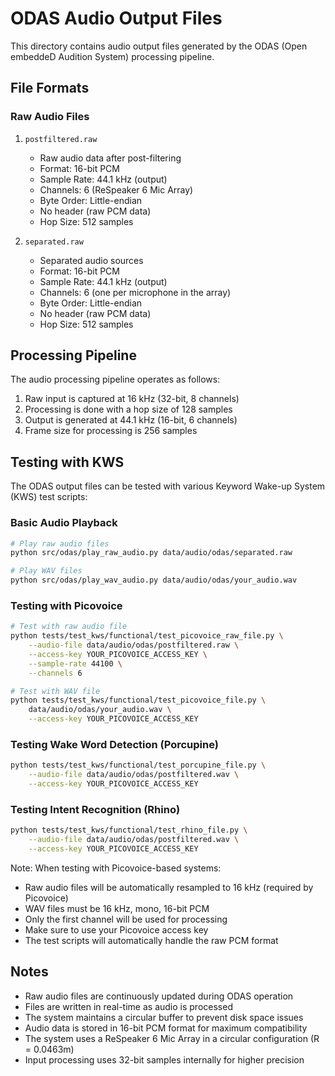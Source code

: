 # ODAS Audio Output Files

This directory contains audio output files generated by the ODAS (Open embeddeD Audition System) processing pipeline.

## File Formats

### Raw Audio Files

1. `postfiltered.raw`
   - Raw audio data after post-filtering
   - Format: 16-bit PCM
   - Sample Rate: 44.1 kHz (output)
   - Channels: 6 (ReSpeaker 6 Mic Array)
   - Byte Order: Little-endian
   - No header (raw PCM data)
   - Hop Size: 512 samples

2. `separated.raw`
   - Separated audio sources
   - Format: 16-bit PCM
   - Sample Rate: 44.1 kHz (output)
   - Channels: 6 (one per microphone in the array)
   - Byte Order: Little-endian
   - No header (raw PCM data)
   - Hop Size: 512 samples

## Processing Pipeline

The audio processing pipeline operates as follows:
1. Raw input is captured at 16 kHz (32-bit, 8 channels)
2. Processing is done with a hop size of 128 samples
3. Output is generated at 44.1 kHz (16-bit, 6 channels)
4. Frame size for processing is 256 samples

## Testing with KWS

The ODAS output files can be tested with various Keyword Wake-up System (KWS) test scripts:

### Basic Audio Playback
```bash
# Play raw audio files
python src/odas/play_raw_audio.py data/audio/odas/separated.raw

# Play WAV files
python src/odas/play_wav_audio.py data/audio/odas/your_audio.wav
```

### Testing with Picovoice
```bash
# Test with raw audio file
python tests/test_kws/functional/test_picovoice_raw_file.py \
    --audio-file data/audio/odas/postfiltered.raw \
    --access-key YOUR_PICOVOICE_ACCESS_KEY \
    --sample-rate 44100 \
    --channels 6

# Test with WAV file
python tests/test_kws/functional/test_picovoice_file.py \
    data/audio/odas/your_audio.wav \
    --access-key YOUR_PICOVOICE_ACCESS_KEY
```

### Testing Wake Word Detection (Porcupine)
```bash
python tests/test_kws/functional/test_porcupine_file.py \
    --audio-file data/audio/odas/postfiltered.wav \
    --access-key YOUR_PICOVOICE_ACCESS_KEY
```

### Testing Intent Recognition (Rhino)
```bash
python tests/test_kws/functional/test_rhino_file.py \
    --audio-file data/audio/odas/postfiltered.wav \
    --access-key YOUR_PICOVOICE_ACCESS_KEY
```

Note: When testing with Picovoice-based systems:
- Raw audio files will be automatically resampled to 16 kHz (required by Picovoice)
- WAV files must be 16 kHz, mono, 16-bit PCM
- Only the first channel will be used for processing
- Make sure to use your Picovoice access key
- The test scripts will automatically handle the raw PCM format

## Notes

- Raw audio files are continuously updated during ODAS operation
- Files are written in real-time as audio is processed
- The system maintains a circular buffer to prevent disk space issues
- Audio data is stored in 16-bit PCM format for maximum compatibility
- The system uses a ReSpeaker 6 Mic Array in a circular configuration (R = 0.0463m)
- Input processing uses 32-bit samples internally for higher precision
